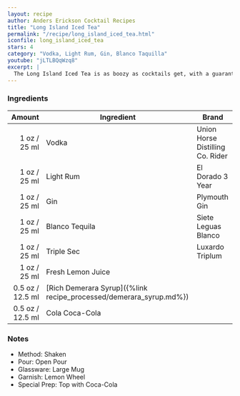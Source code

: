 ```yaml
---
layout: recipe
author: Anders Erickson Cocktail Recipes
title: "Long Island Iced Tea"
permalink: "/recipe/long_island_iced_tea.html"
iconfile: long_island_iced_tea
stars: 4
category: "Vodka, Light Rum, Gin, Blanco Taquilla"
youtube: "jLTLBQqWzq8"
excerpt: |
  The Long Island Iced Tea is as boozy as cocktails get, with a guaranteed hangover. But with four liquors, one liqueur, lemon and cola, it somehow works.
---
```


### Ingredients

| Amount | Ingredient                                               | Brand                            |
| -----: | -------------------------------------------------------- | -------------------------------- |
|   1 oz / 25 ml | Vodka                                                    | Union Horse Distilling Co. Rider |
|   1 oz / 25 ml | Light Rum                                                | El Dorado 3 Year                 |
|   1 oz / 25 ml | Gin                                                      | Plymouth Gin                     |
|   1 oz / 25 ml | Blanco Tequila                                           | Siete Leguas Blanco              |
|   1 oz / 25 ml | Triple Sec                                               | Luxardo Triplum                  |
|   1 oz / 25 ml | Fresh Lemon Juice                                        |
| 0.5 oz / 12.5 ml | [Rich Demerara Syrup]({%link recipe_processed/demerara_syrup.md%}) |
| 0.5 oz / 12.5 ml | Cola Coca-Cola                                           |

### Notes

- Method: Shaken
- Pour: Open Pour
- Glassware: Large Mug
- Garnish: Lemon Wheel
- Special Prep: Top with Coca-Cola
